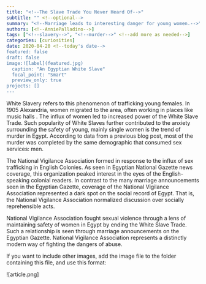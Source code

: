 ```yaml
---
title: "<!--The Slave Trade You Never Heard Of-->"
subtitle: "" <!--optional-->
summary: "<!--Marriage leads to interesting danger for young women.-->"
authors: [<!--AnniePalladino-->]
tags: ["<!--slavery-->", "<!--murder-->" <!--add more as needed-->]
categories: [curiosities]
date: 2020-04-20 <!--today's date-->
featured: false
draft: false
image:![label](featured.jpg)
  caption: "An Egyptian White Slave"
  focal_point: "Smart"
  preview_only: true
projects: []
---
```


White Slavery refers to this phenomenon of trafficking young females. In 1905 Alexandria, women migrated to the area, often working in places like music halls .  The influx of women led to increased power of the White Slave Trade. Such popularity of White Slaves further contributed to the anxiety surrounding the safety of young, mainly single women is the trend of murder in Egypt. According to data from a previous blog post, most of the murder was completed by the same demographic that consumed sex services: men.


The National Vigilance Association formed in response to the influx of sex trafficking in English Colonies. As seen in Egyptian National Gazette news coverage, this organization peaked interest in the eyes of the English-speaking colonial readers. In contrast to the many marriage announcements seen in the Egyptian Gazette, coverage of the National Vigilance Association represented a dark spot on the social record of Egypt. That is, the National Vigilance Association normalized discussion over socially reprehensible acts.


National Vigilance Association fought sexual violence through a lens of maintaining safety of women in Egypt by ending the White Slave Trade. Such a relationship is seen through marriage announcements on the Egyptian Gazette. National Vigilance Association represents a distinctly modern way of fighting the dangers of abuse.


If you want to include other images, add the image file to the folder containing this file, and use this format:

![article.png]
